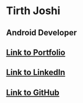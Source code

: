 # Tirth Joshi
## Android Developer
## [Link to Portfolio](https://tirth5828.github.io/Tirth/)
## [Link to LinkedIn](https://www.linkedin.com/in/tirth5828/)
## [Link to GitHub](https://github.com/tirth5828)